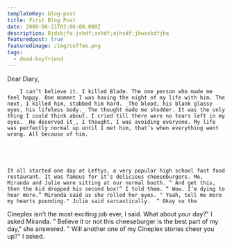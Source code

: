 ```yaml
---
templateKey: blog-post
title: First Blog Post
date: 2008-06-21T02:06:00.000Z
description: Bjdskjfa.jshdf;ashdf;ajhsdf;jhwaskdfjha
featuredpost: true
featuredimage: /img/coffee.png
tags:
  - dead-boyfriend
---
```

Dear Diary,

		I can’t believe it. I killed Blade. The one person who made me feel happy. One moment I was having the night of my life with him. The next, I killed him, stabbed him hard. _The blood, his blank glassy eyes, his lifeless body._ The thought made me shudder. It was the only thing I could think about. I cried till there were no tears left in my eyes. _He deserved it_, I thought. I was avoiding everyone. My life was perfectly normal up until I met him, that’s when everything went wrong. All because of him.





	It all started one day at Leftys, a very popular high school fast food restaurant. It was famous for it’s delicious cheeseburgers. Me, Miranda and Julie were sitting at our normal booth. “ And get this, then the kid dropped his second box!” I told them. “ Wow. I’m dying to hear more.” Miranda said as she rolled her eyes. " Yeah, tell me more my hearts pounding." Julie said sarcastically.  “ Okay so the Cineplex isn't the most exciting job ever, I said. What about your day?" I asked Miranda. " Believe it or not this cheeseburger is the best part of my day," she answered. " Will another one of my Cineplex stories cheer you up?" I asked.

